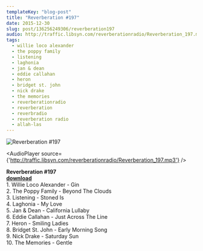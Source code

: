 ```yaml
---
templateKey: "blog-post"
title: "Reverberation #197"
date: 2015-12-30
slug: post/136256249306/reverberation197
audio: http://traffic.libsyn.com/reverberationradio/Reverberation_197.mp3
tags:
  - willie loco alexander
  - the poppy family
  - listening
  - laghonia
  - jan & dean
  - eddie callahan
  - heron
  - bridget st. john
  - nick drake
  - the memories
  - reverberationradio
  - reverberation
  - reverbradio
  - reverberation radio
  - allah-las
---
```


![Reverberation #197](../images/725333013b476373be034b81509f6811829e131c5a08e266ce426c2c45d7d7b7.png)

<AudioPlayer source={'http://traffic.libsyn.com/reverberationradio/Reverberation_197.mp3'} />

<p><b>Reverberation #197<br /></b><b><a href="http://traffic.libsyn.com/reverberationradio/Reverberation_197.mp3">download</a><br /></b>1. Willie Loco Alexander - Gin<br />2. The Poppy Family - Beyond The Clouds<br />3. Listening - Stoned Is<br />4. Laghonia - My Love<br />5. Jan &amp; Dean - California Lullaby<br />6. Eddie Callahan - Just Across The Line<br />7. Heron - Smiling Ladies<br />8. Bridget St. John - Early Morning Song<br />9. Nick Drake - Saturday Sun<br />10. The Memories - Gentle</p>
